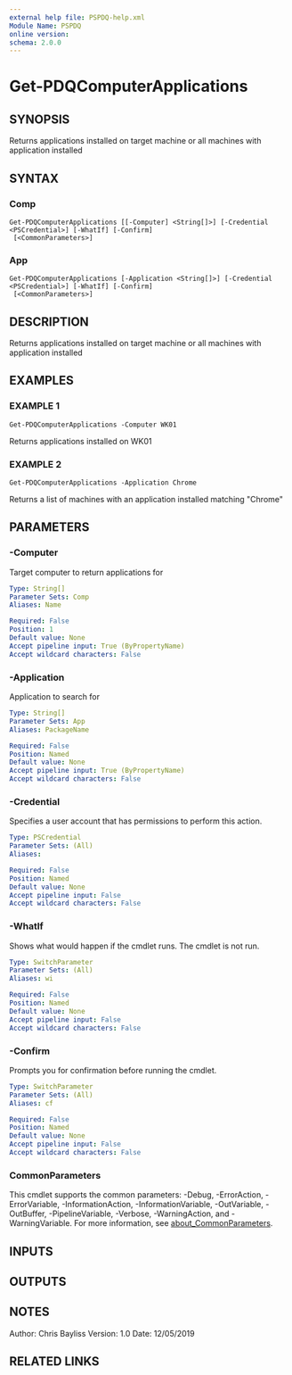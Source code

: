 ```yaml
---
external help file: PSPDQ-help.xml
Module Name: PSPDQ
online version:
schema: 2.0.0
---
```


# Get-PDQComputerApplications

## SYNOPSIS
Returns applications installed on target machine or all machines with application installed

## SYNTAX

### Comp
```
Get-PDQComputerApplications [[-Computer] <String[]>] [-Credential <PSCredential>] [-WhatIf] [-Confirm]
 [<CommonParameters>]
```

### App
```
Get-PDQComputerApplications [-Application <String[]>] [-Credential <PSCredential>] [-WhatIf] [-Confirm]
 [<CommonParameters>]
```

## DESCRIPTION
Returns applications installed on target machine or all machines with application installed

## EXAMPLES

### EXAMPLE 1
```
Get-PDQComputerApplications -Computer WK01
```

Returns applications installed on WK01

### EXAMPLE 2
```
Get-PDQComputerApplications -Application Chrome
```

Returns a list of machines with an application installed matching "Chrome"

## PARAMETERS

### -Computer
Target computer to return applications for

```yaml
Type: String[]
Parameter Sets: Comp
Aliases: Name

Required: False
Position: 1
Default value: None
Accept pipeline input: True (ByPropertyName)
Accept wildcard characters: False
```

### -Application
Application to search for

```yaml
Type: String[]
Parameter Sets: App
Aliases: PackageName

Required: False
Position: Named
Default value: None
Accept pipeline input: True (ByPropertyName)
Accept wildcard characters: False
```

### -Credential
Specifies a user account that has permissions to perform this action.

```yaml
Type: PSCredential
Parameter Sets: (All)
Aliases:

Required: False
Position: Named
Default value: None
Accept pipeline input: False
Accept wildcard characters: False
```

### -WhatIf
Shows what would happen if the cmdlet runs.
The cmdlet is not run.

```yaml
Type: SwitchParameter
Parameter Sets: (All)
Aliases: wi

Required: False
Position: Named
Default value: None
Accept pipeline input: False
Accept wildcard characters: False
```

### -Confirm
Prompts you for confirmation before running the cmdlet.

```yaml
Type: SwitchParameter
Parameter Sets: (All)
Aliases: cf

Required: False
Position: Named
Default value: None
Accept pipeline input: False
Accept wildcard characters: False
```

### CommonParameters
This cmdlet supports the common parameters: -Debug, -ErrorAction, -ErrorVariable, -InformationAction, -InformationVariable, -OutVariable, -OutBuffer, -PipelineVariable, -Verbose, -WarningAction, and -WarningVariable. For more information, see [about_CommonParameters](http://go.microsoft.com/fwlink/?LinkID=113216).

## INPUTS

## OUTPUTS

## NOTES
Author: Chris Bayliss
Version: 1.0
Date: 12/05/2019

## RELATED LINKS
